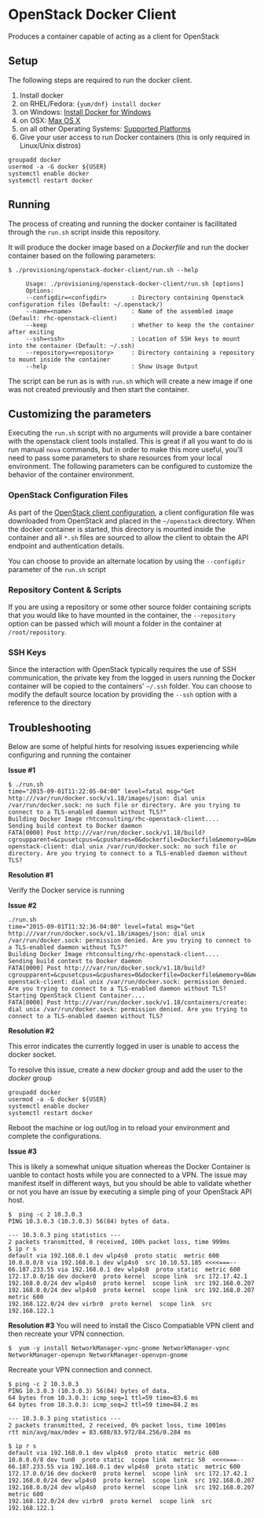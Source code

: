 OpenStack Docker Client
==================

Produces a container capable of acting as a client for OpenStack

## Setup

The following steps are required to run the docker client.

1. Install docker
  1. on RHEL/Fedora: ```{yum/dnf} install docker```
  2. on Windows: [Install Docker for Windows](https://docs.docker.com/windows/step_one/)
  3. on OSX: [Max OS X](https://docs.docker.com/installation/mac/)
  4. on all other Operating Systems: [Supported Platforms](https://docs.docker.com/installation/)
2. Give your user access to run Docker containers (this is only required in Linux/Unix distros)
```
groupadd docker
usermod -a -G docker ${USER}
systemctl enable docker
systemctl restart docker
```


## Running

The process of creating and running the docker container is facilitated through the ```run.sh``` script inside this repository.  

It will produce the docker image based on a *Dockerfile* and run the docker container based on the following parameters:

```
$ ./provisioning/openstack-docker-client/run.sh --help

     Usage: ./provisioning/openstack-docker-client/run.sh [options]
     Options:
     --configdir=<configdir>       : Directory containing Openstack configuration files (Default: ~/.openstack/)
     --name=<name>                 : Name of the assembled image (Default: rhc-openstack-client)
     --keep                        : Whether to keep the the container after exiting
     --ssh=<ssh>                   : Location of SSH keys to mount into the container (Default: ~/.ssh)
     --repository=<repository>     : Directory containing a repository to mount inside the container
     --help                        : Show Usage Output
```

The script can be run as is with  ```run.sh``` which will create a new image if one was not created previously and then start the container.

## Customizing the parameters

Executing the ```run.sh``` script with no arguments will provide a bare container with the openstack client tools installed. This is great if all you want to do is run manual `nova` commands, but in order to make this more useful, you'll need to pass some parameters to share resources from your local environment. The following parameters can be configured to customize the behavior of the container environment.

### OpenStack Configuration Files

As part of the [OpenStack client configuration](provisioning/openstack/README.md), a client configuration file was downloaded from OpenStack and placed in the ```~/openstack``` directory. When the docker container is started, this directory is mounted inside the container and all ```*.sh``` files are sourced to allow the client to obtain the API endpoint and authentication details.

You can choose to provide an alternate location by using the ```--configdir``` parameter of the ```run.sh``` script

### Repository Content & Scripts

If you are using a repository or some other source folder containing scripts that you would like to have mounted in the container, the ```--repository``` option can be passed which will mount a folder in the container at ```/root/repository```.

### SSH Keys

Since the interaction with OpenStack typically requires the use of SSH communication, the private key from the logged in users running the Docker container will be copied to the containers' ```~/.ssh``` folder. You can choose to modify the default source location by providing the ```--ssh``` option with a reference to the directory  

## Troubleshooting

Below are some of helpful hints for resolving issues experiencing while configuring and running the container

**Issue #1**

```
$ ./run.sh
time="2015-09-01T11:22:05-04:00" level=fatal msg="Get http:///var/run/docker.sock/v1.18/images/json: dial unix /var/run/docker.sock: no such file or directory. Are you trying to connect to a TLS-enabled daemon without TLS?"
Building Docker Image rhtconsulting/rhc-openstack-client....
Sending build context to Docker daemon
FATA[0000] Post http:///var/run/docker.sock/v1.18/build?cgroupparent=&cpusetcpus=&cpushares=0&dockerfile=Dockerfile&memory=0&memswap=0&rm=1&t=rhtconsulting%2Frhc-openstack-client: dial unix /var/run/docker.sock: no such file or directory. Are you trying to connect to a TLS-enabled daemon without TLS?
```

**Resolution #1**

Verify the Docker service is running

**Issue #2**

```
./run.sh
time="2015-09-01T11:32:36-04:00" level=fatal msg="Get http:///var/run/docker.sock/v1.18/images/json: dial unix /var/run/docker.sock: permission denied. Are you trying to connect to a TLS-enabled daemon without TLS?"
Building Docker Image rhtconsulting/rhc-openstack-client....
Sending build context to Docker daemon
FATA[0000] Post http:///var/run/docker.sock/v1.18/build?cgroupparent=&cpusetcpus=&cpushares=0&dockerfile=Dockerfile&memory=0&memswap=0&rm=1&t=rhtconsulting%2Frhc-openstack-client: dial unix /var/run/docker.sock: permission denied. Are you trying to connect to a TLS-enabled daemon without TLS?
Starting OpenStack Client Container....
FATA[0000] Post http:///var/run/docker.sock/v1.18/containers/create: dial unix /var/run/docker.sock: permission denied. Are you trying to connect to a TLS-enabled daemon without TLS?
```

**Resolution #2**

This error indicates the currently logged in user is unable to access the docker socket.

To resolve this issue, create a new *docker* group and add the user to the *docker* group

```
groupadd docker
usermod -a -G docker ${USER}
systemctl enable docker
systemctl restart docker
```

Reboot the machine or log out/log in to reload your environment and complete the configurations.

**Issue #3**

This is likely a somewhat unique situation whereas the Docker Container is uanble to contact hosts while you are connected to a VPN.  The issue may manifest itself in different ways, but you should be able to validate whether or not you have an issue by executing a simple ping of your OpenStack API host.

```
$  ping -c 2 10.3.0.3
PING 10.3.0.3 (10.3.0.3) 56(84) bytes of data.

--- 10.3.0.3 ping statistics ---
2 packets transmitted, 0 received, 100% packet loss, time 999ms
$ ip r s
default via 192.168.0.1 dev wlp4s0  proto static  metric 600 
10.0.0.0/8 via 192.168.0.1 dev wlp4s0  src 10.10.53.185 <<<<===--
66.187.233.55 via 192.168.0.1 dev wlp4s0  proto static  metric 600 
172.17.0.0/16 dev docker0  proto kernel  scope link  src 172.17.42.1 
192.168.0.0/24 dev wlp4s0  proto kernel  scope link  src 192.168.0.207 
192.168.0.0/24 dev wlp4s0  proto kernel  scope link  src 192.168.0.207  metric 600 
192.168.122.0/24 dev virbr0  proto kernel  scope link  src 192.168.122.1 

```

**Resolution #3**
You will need to install the Cisco Compatiable VPN client and then recreate your VPN connection. 

```
$  yum -y install NetworkManager-vpnc-gnome NetworkManager-vpnc NetworkManager-openvpn NetworkManager-openvpn-gnome
```

Recreate your VPN connection and connect.
```
$ ping -c 2 10.3.0.3
PING 10.3.0.3 (10.3.0.3) 56(84) bytes of data.
64 bytes from 10.3.0.3: icmp_seq=1 ttl=59 time=83.6 ms
64 bytes from 10.3.0.3: icmp_seq=2 ttl=59 time=84.2 ms

--- 10.3.0.3 ping statistics ---
2 packets transmitted, 2 received, 0% packet loss, time 1001ms
rtt min/avg/max/mdev = 83.688/83.972/84.256/0.284 ms

$ ip r s
default via 192.168.0.1 dev wlp4s0  proto static  metric 600 
10.0.0.0/8 dev tun0  proto static  scope link  metric 50  <<<<===--
66.187.233.55 via 192.168.0.1 dev wlp4s0  proto static  metric 600 
172.17.0.0/16 dev docker0  proto kernel  scope link  src 172.17.42.1 
192.168.0.0/24 dev wlp4s0  proto kernel  scope link  src 192.168.0.207 
192.168.0.0/24 dev wlp4s0  proto kernel  scope link  src 192.168.0.207  metric 600 
192.168.122.0/24 dev virbr0  proto kernel  scope link  src 192.168.122.1 
```

